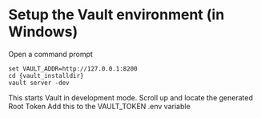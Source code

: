 Setup the Vault environment (in Windows)
==============
Open a command prompt

	set VAULT_ADDR=http://127.0.0.1:8200
	cd {vault_installdir}
	vault server -dev

This starts Vault in development mode.
Scroll up and locate the generated Root Token
Add this to the VAULT_TOKEN .env variable
